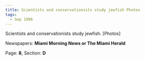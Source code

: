 ```yaml
---  
title: Scientists and conservationists study jewfish Photos  
tags:  
  - Sep 1996  
---  
```

  
Scientists and conservationists study jewfish. [Photos]  
  
Newspapers: **Miami Morning News or The Miami Herald**  
  
Page: **8**, Section: **D** 
